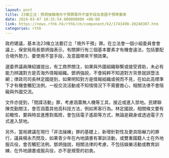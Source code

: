 ```yaml
---
layout: post
title: 23條立法｜鄧炳強稱境外干預罪需符不當手段及意圖干預等要素
date: 2024-03-07 10:35:54.000000000 +08:00
link: https://news.rthk.hk/rthk/ch/component/k2/1743490-20240307.htm
categories: rthk
---
```


政府建議，基本法23條立法要訂立「境外干預」罪。在立法會一個小組委員會會議上，保安局局長鄧炳強表示，有關罪行有三個基本要素才有機會違法，包括要配合境外勢力、要使用不當手段，及意圖帶來干預效果。

選委界議員陳紹雄提出，有工商界關注，如果與外國組織聯繫或接受資助，未必有能力辨識對方是否海外情報組織。鄧炳強說，不會純粹不知道對方背景就誤墮法網；律政司司長林定國提到，如果明知對方是情報組織或視而不見，在如此高標準下才有機會觸犯法例，一般交流活動或不知情情況下不需要擔心，相關法律不會阻礙與外國交流。

文件亦提到，「間諜活動」罪，考慮涵蓋無人機等工具，接近或進入禁地。民建聯陳克勤關注，會否涵蓋其他高科技方法，例如黑客行為。林定國說，相關條文要有前瞻性，要與時並進應對風險，會包括電子遙距等方式，無論是親身或透過電子方式進入禁地。

另外，當局建議在現行「非法操練」罪的基礎上，新增針對性及更具阻嚇力的罪行，議員楊永杰問及，如果青少年在內地讀書有軍訓活動，或雙重國籍人士在外地服兵役，會否觸犯法例。鄧炳強說，相關法律的考慮，不包括娛樂活動或教育訓練，在外地讀書或服兵役，亦不是規管的初衷。

